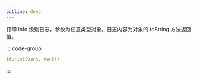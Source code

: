```yaml
---
outline: deep
---
```


打印 Info 级别日志，参数为任意类型对象。日志内容为对象的 toString 方法返回值。

::: code-group

```yaml [表达式]
${print(varA, varB)}
```

:::

